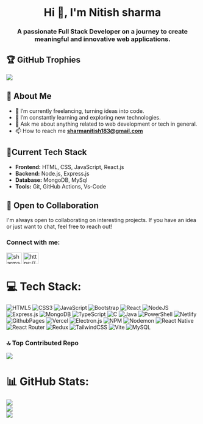 <h1 align="center">Hi 👋, I'm Nitish sharma</h1>
<h3 align="center">A passionate Full Stack Developer on a journey to create meaningful and innovative web applications.</h3>

## 🏆 GitHub Trophies
![](https://github-profile-trophy.vercel.app/?username=Nitz2611&theme=radical&no-frame=true&no-bg=false&margin-w=4)

## 💼 About Me

- 🔭 I’m currently freelancing, turning ideas into code.
- 🌱 I’m constantly learning and exploring new technologies.
- 💬 Ask me about anything related to web development or tech in general.
- 📫 How to reach me **sharmanitish183@gmail.com**

## 🚀Current Tech Stack

- **Frontend:** HTML, CSS, JavaScript, React.js
- **Backend:** Node.js, Express.js
- **Database:** MongoDB, MySql
- **Tools:** Git, GitHub Actions, Vs-Code

## 🤝 Open to Collaboration

I'm always open to collaborating on interesting projects. If you have an idea or just want to chat, feel free to reach out!

<h3 align="left">Connect with me:</h3>
<p align="left">
<a href="https://twitter.com/sharmanitish183" target="blank"><img align="center" src="https://raw.githubusercontent.com/rahuldkjain/github-profile-readme-generator/master/src/images/icons/Social/twitter.svg" alt="sharmanitish183" height="30" width="40" /></a>
<a href="https://linkedin.com/in/nitish-kumar-sharma-8a929b223/" target="blank"><img align="center" src="https://raw.githubusercontent.com/rahuldkjain/github-profile-readme-generator/master/src/images/icons/Social/linked-in-alt.svg" alt="https://www.linkedin.com/in/nitish-kumar-sharma-8a929b223/" height="30" width="40" /></a>
</p>

# 💻 Tech Stack:
![HTML5](https://img.shields.io/badge/html5-%23E34F26.svg?style=for-the-badge&logo=html5&logoColor=white) ![CSS3](https://img.shields.io/badge/css3-%231572B6.svg?style=for-the-badge&logo=css3&logoColor=white) ![JavaScript](https://img.shields.io/badge/javascript-%23323330.svg?style=for-the-badge&logo=javascript&logoColor=%23F7DF1E) ![Bootstrap](https://img.shields.io/badge/bootstrap-%238511FA.svg?style=for-the-badge&logo=bootstrap&logoColor=white) ![React](https://img.shields.io/badge/react-%2320232a.svg?style=for-the-badge&logo=react&logoColor=%2361DAFB) ![NodeJS](https://img.shields.io/badge/node.js-6DA55F?style=for-the-badge&logo=node.js&logoColor=white) ![Express.js](https://img.shields.io/badge/express.js-%23404d59.svg?style=for-the-badge&logo=express&logoColor=%2361DAFB) ![MongoDB](https://img.shields.io/badge/MongoDB-%234ea94b.svg?style=for-the-badge&logo=mongodb&logoColor=white) ![TypeScript](https://img.shields.io/badge/typescript-%23007ACC.svg?style=for-the-badge&logo=typescript&logoColor=white) ![C](https://img.shields.io/badge/c-%2300599C.svg?style=for-the-badge&logo=c&logoColor=white) ![Java](https://img.shields.io/badge/java-%23ED8B00.svg?style=for-the-badge&logo=openjdk&logoColor=white) ![PowerShell](https://img.shields.io/badge/PowerShell-%235391FE.svg?style=for-the-badge&logo=powershell&logoColor=white) ![Netlify](https://img.shields.io/badge/netlify-%23000000.svg?style=for-the-badge&logo=netlify&logoColor=#00C7B7) ![GithubPages](https://img.shields.io/badge/github%20pages-121013?style=for-the-badge&logo=github&logoColor=white) ![Vercel](https://img.shields.io/badge/vercel-%23000000.svg?style=for-the-badge&logo=vercel&logoColor=white) ![Electron.js](https://img.shields.io/badge/Electron-191970?style=for-the-badge&logo=Electron&logoColor=white) ![NPM](https://img.shields.io/badge/NPM-%23CB3837.svg?style=for-the-badge&logo=npm&logoColor=white) ![Nodemon](https://img.shields.io/badge/NODEMON-%23323330.svg?style=for-the-badge&logo=nodemon&logoColor=%BBDEAD) ![React Native](https://img.shields.io/badge/react_native-%2320232a.svg?style=for-the-badge&logo=react&logoColor=%2361DAFB) ![React Router](https://img.shields.io/badge/React_Router-CA4245?style=for-the-badge&logo=react-router&logoColor=white) ![Redux](https://img.shields.io/badge/redux-%23593d88.svg?style=for-the-badge&logo=redux&logoColor=white) ![TailwindCSS](https://img.shields.io/badge/tailwindcss-%2338B2AC.svg?style=for-the-badge&logo=tailwind-css&logoColor=white) ![Vite](https://img.shields.io/badge/vite-%23646CFF.svg?style=for-the-badge&logo=vite&logoColor=white) ![MySQL](https://img.shields.io/badge/mysql-%2300000f.svg?style=for-the-badge&logo=mysql&logoColor=white)

### 🔝 Top Contributed Repo
![](https://github-contributor-stats.vercel.app/api?username=Nitz2611&limit=5&theme=radical&combine_all_yearly_contributions=true)

# 📊 GitHub Stats:
![](https://github-readme-stats.vercel.app/api?username=Nitz2611&theme=dark&hide_border=false&include_all_commits=false&count_private=false)<br/>
![](https://github-readme-streak-stats.herokuapp.com/?user=Nitz2611&theme=dark&hide_border=false)<br/>
![](https://github-readme-stats.vercel.app/api/top-langs/?username=Nitz2611&theme=dark&hide_border=false&include_all_commits=false&count_private=false&layout=compact)
